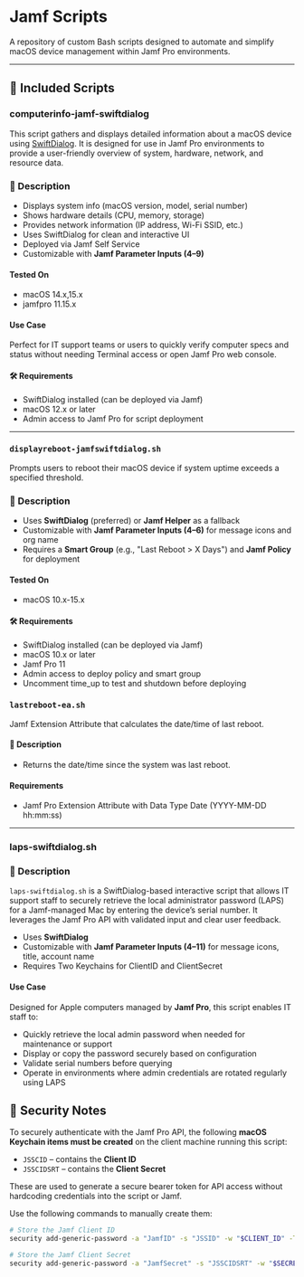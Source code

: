 # Jamf Scripts

 A repository of custom Bash scripts designed to automate and simplify macOS device management within Jamf Pro environments.

---

## 📍 Included Scripts

### computerinfo-jamf-swiftdialog

This script gathers and displays detailed information about a macOS device using [SwiftDialog](https://github.com/bartreardon/swiftDialog). 
It is designed for use in Jamf Pro environments to provide a user-friendly overview of system, hardware, network, and resource data.

### 📝 Description
- Displays system info (macOS version, model, serial number)
- Shows hardware details (CPU, memory, storage)
- Provides network information (IP address, Wi-Fi SSID, etc.)
- Uses SwiftDialog for clean and interactive UI
- Deployed via Jamf Self Service
- Customizable with **Jamf Parameter Inputs (4–9)**

#### Tested On
- macOS 	14.x,15.x
- jamfpro 	11.15.x

#### Use Case
Perfect for IT support teams or users to quickly verify computer specs and status without needing Terminal access or open Jamf Pro web console.
#### 🛠 Requirements
- SwiftDialog installed (can be deployed via Jamf)
- macOS 12.x or later
- Admin access to Jamf Pro for script deployment

---

### `displayreboot-jamfswiftdialog.sh`

Prompts users to reboot their macOS device if system uptime exceeds a specified threshold. 

### 📝 Description
- Uses **SwiftDialog** (preferred) or **Jamf Helper** as a fallback
- Customizable with **Jamf Parameter Inputs (4–6)** for message icons and org name
- Requires a **Smart Group** (e.g., "Last Reboot > X Days") and **Jamf Policy** for deployment

#### Tested On
- macOS 10.x-15.x

#### 🛠 Requirements
- SwiftDialog installed (can be deployed via Jamf)
- macOS 10.x or later
- Jamf Pro 11
- Admin access to deploy policy and smart group
- Uncomment time_up to test and shutdown before deploying

### `lastreboot-ea.sh`

Jamf Extension Attribute that calculates the date/time of last reboot. 

#### 📝 Description
- Returns the date/time since the system was last reboot.

#### Requirements
- Jamf Pro Extension Attribute with Data Type Date (YYYY-MM-DD hh:mm:ss)

---
### laps-swiftdialog.sh

### 📝 Description

`laps-swiftdialog.sh` is a SwiftDialog-based interactive script that allows IT support staff to securely retrieve the local administrator password (LAPS) for a Jamf-managed Mac by entering the device’s serial number. It leverages the Jamf Pro API with validated input and clear user feedback.

- Uses **SwiftDialog**
- Customizable with **Jamf Parameter Inputs (4–11)** for message icons, title, account name
- Requires Two Keychains for ClientID and ClientSecret

#### Use Case

Designed for Apple computers managed by **Jamf Pro**, this script enables IT staff to:

- Quickly retrieve the local admin password when needed for maintenance or support
- Display or copy the password securely based on configuration
- Validate serial numbers before querying
- Operate in environments where admin credentials are rotated regularly using LAPS

## 🔐 Security Notes

To securely authenticate with the Jamf Pro API, the following **macOS Keychain items must be created** on the client machine running this script:

- `JSSCID` – contains the **Client ID**
- `JSSCIDSRT` – contains the **Client Secret**

These are used to generate a secure bearer token for API access without hardcoding credentials into the script or Jamf.  

Use the following commands to manually create them:

```bash
# Store the Jamf Client ID
security add-generic-password -a "JamfID" -s "JSSID" -w "$CLIENT_ID" -T "/usr/bin/security" "/Library/Keychains/System.keychain"

# Store the Jamf Client Secret
security add-generic-password -a "JamfSecret" -s "JSSCIDSRT" -w "$SECRET" -T "/usr/bin/security" "/Library/Keychains/System.keychain"

